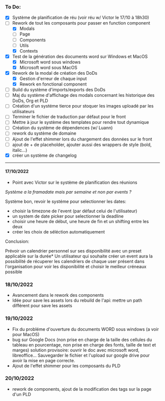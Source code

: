 ### To Do:

- [x] Système de planification de réu (voir réu w/ Victor le 17/10 à 18h30)
- [ ] Rework de tout les composants pour passer en function component
    - [x] Modals
    - [ ] Page
    - [ ] Components
    - [ ] Utils
    - [x] Contexts
- [x] Test de la génération des documents word sur Windows et MacOS
    - [x] Microsoft word sous windows
    - [x] Microsoft word sous MacOS
- [x] Rework de la modal de création des DoDs
     - [x] Gestion d'erreur de chaque input
     - [x] Rework en fonctional component
- [ ] Build du système d'imports/exports des DoDs
- [ ] Maj du système d'affichage des modals concernant les historique des DoDs, Org et PLD
- [ ] Création d'un systéme tierce pour stoquer les images uploadé par les utilisateurs
- [ ] Terminer le fichier de traduction par défaut pour le front
- [ ] Mettre à jour le système des templates pour rendre tout dynamique
- [ ] Création du système de dépendences (w/ Luann)
- [ ] rework du système de domaine
- [ ] Ajout de l'effet shimmer lors du chargement des données sur le front
- [ ] ajout de + de placeholder, ajouter aussi des wrappers de style (bold, italic...)
- [x] créer un système de changelog
 
---

#### 17/10/2022

- Point avec Victor sur le système de planification des réunions

*Système a la framadate mais par semaine et non par events ?*

Système bon, revoir le systéme pour selectionner les dates:
- choisir la timezone de l'event (par défaut celui de l'utilisateur)
- un system de date picker pour selectionner la deadline
- choisir une heure de début, une heure de fin et un shifting entre les deux
- créer les choix de séléction automatiquement


Conclusion:

Prévoir un calendrier personnel sur ses disponibilité avec un preset applicable sur la durée*
Un utilisateur qui souhaite créer un event aura la possibilité de récuperer les calendriers de chaque user présent dans l'organisation pour voir les disponibilité et choisir le meilleur créneaux possible


### 18/10/2022

- Avancement dans le rework des components
- Idée pour save les assets lors du rebuild de l'api:
  mettre un path différent pour save les assets


### 19/10/2022

- Fix du probléme d'ouverture du documents WORD sous windows (a voir pour MacOS)
- bug sur Google Docs (non prise en charge de la taille des cellules du tableau en pourcentage, non prise en charge des fonts, taille de text et marges)
  solution provisoire: ouvrir le doc avec microsoft word, libreoffice... Sauvegarder le fichier et l'upload sur google drive pour avoir la mise en page correcte.
- Ajout de l'effet shimmer pour les composants du PLD



### 20/10/2022

- rework de components, ajout de la modification des tags sur la page d'un PLD